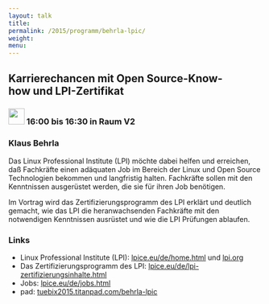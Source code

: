 ```yaml
---
layout: talk
title:
permalink: /2015/programm/behrla-lpic/
weight: 
menu:
---
```

## Karrierechancen&nbsp;mit&nbsp;Open&nbsp;Source-Know-how&nbsp;und&nbsp;LPI-Zertifikat

### <img height = "32" src="../../../images/talk.svg"> 16:00 bis 16:30 in Raum V2

### Klaus&nbsp;Behrla

Das Linux Professional Institute (LPI) möchte dabei helfen und erreichen, daß Fachkräfte einen adäquaten Job im Bereich der Linux und Open Source Technologien bekommen und langfristig halten. Fachkräfte sollen mit den Kenntnissen ausgerüstet werden, die sie für ihren Job benötigen.

Im Vortrag wird das Zertifizierungsprogramm des LPI erklärt und deutlich gemacht, wie das LPI die heranwachsenden Fachkräfte mit den notwendigen Kenntnissen ausrüstet und wie die LPI Prüfungen ablaufen.

### Links 

- Linux Professional Institute (LPI): <a href="http://www.lpice.eu/de/home.html" target="_blank">lpice.eu/de/home.html</a> und <a href="http://www.lpi.org" target="_blank">lpi.org</a>
- Das Zertifizierungsprogramm des LPI: <a href="http://www.lpice.eu/de/lpi-zertifizierungsinhalte.html" target="_blank">lpice.eu/de/lpi-zertifizierungsinhalte.html</a>
- Jobs: <a href="http://www.lpice.eu/de/jobs.html" target="_blank">lpice.eu/de/jobs.html</a>
- pad: <a href="https://tuebix2015.titanpad.com/behrla-lpic" target="_blank">tuebix2015.titanpad.com/behrla-lpic</a>
